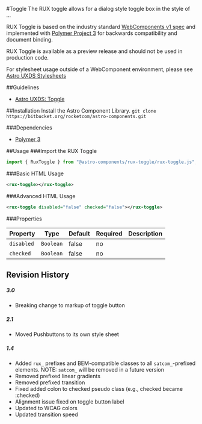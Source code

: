 #Toggle
The RUX toggle allows for a dialog style toggle box in the style of …

RUX Toggle is based on the industry standard [WebComponents v1 spec](https://html.spec.whatwg.org/multipage/custom-elements.html) and implemented with [Polymer Project 3](https://www.polymer-project.org) for backwards compatibility and document binding.

RUX Toggle is available as a preview release and should not be used in production code.

For stylesheet usage outside of a WebComponent environment, please see [Astro UXDS Stylesheets](https://bitbucket.org/rocketcom/astro-styles)

##Guidelines

* [Astro UXDS: Toggle](http://www.astrouxds.com/library/toggle)

##Installation
Install the Astro Component Library.
`git clone https://bitbucket.org/rocketcom/astro-components.git`

###Dependencies

* [Polymer 3](https://www.polymer-project.com)

##Usage
###Import the RUX Toggle

```javascript
import { RuxToggle } from "@astro-components/rux-toggle/rux-toggle.js";
```

###Basic HTML Usage
```xml
<rux-toggle></rux-toggle>
```

###Advanced HTML Usage
```xml
<rux-toggle disabled="false" checked="false"></rux-toggle>
```


###Properties

| Property          | Type      | Default | Required | Description                                             |
| ----------------- | --------- | ------- | -------- | ------------------------------------------------------- |
| `disabled`        | `Boolean` | false      | no    | |
| `checked`         | `Boolean` | false      | no    | |



## Revision History

##### **3.0**

- Breaking change to markup of toggle button

##### **2.1**

- Moved Pushbuttons to its own style sheet

##### **1.4**

- Added `rux_` prefixes and BEM-compatible classes to all `satcom_`-prefixed elements. NOTE: `satcom_` will be removed in a future version
- Removed prefixed linear gradients
- Removed prefixed transition
- Fixed added colon to checked pseudo class (e.g., checked became :checked)
- Alignment issue fixed on toggle button label
- Updated to WCAG colors
- Updated transition speed
